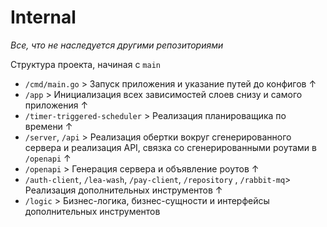 # Internal 

*Все, что не наследуется другими репозиториями*

Структура проекта, начиная с `main`

- `/cmd/main.go` > Запуск приложения и указание путей до конфигов
  ↑
- `/app` > Инициализация всех зависимостей слоев снизу и самого приложения
  ↑
- `/timer-triggered-scheduler` > Реализация планироващика по времени
  ↑
- `/server`, `/api` > Реализация обертки вокруг сгенерированного сервера и реализация API, связка со сгенерированными роутами в `/openapi`
  ↑
- `/openapi` > Генерация сервера и объявление роутов
  ↑
- `/auth-client`, `/lea-wash`, `/pay-client`, `/repository` , `/rabbit-mq`> Реализация дополнительных инструментов
  ↑
- `/logic` > Бизнес-логика, бизнес-сущности и интерфейсы дополнительных инструментов
